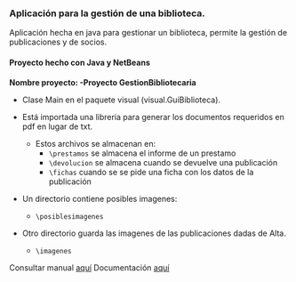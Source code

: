 ### Aplicación para la gestión de una biblioteca.

Aplicación hecha en java para gestionar un biblioteca, permite la gestión de publicaciones y de socios.

#### Proyecto hecho con Java y NetBeans

**Nombre proyecto: -Proyecto GestionBibliotecaria**

* Clase Main en el paquete visual (visual.GuiBiblioteca).

* Está importada una libreria para generar los documentos requeridos en pdf en lugar de txt. 
  * Estos archivos se almacenan en:
    * `\prestamos` se almacena el informe de un prestamo
    * `\devolucion` se almacena cuando se devuelve una publicación
    * `\fichas` cuando se se pide una ficha con los datos de la publicación

* Un directorio contiene posibles imagenes:
  * `\posiblesimagenes`

* Otro directorio guarda las imagenes de las publicaciones dadas de Alta.
  * `\imagenes`

Consultar manual [aquí](https://jorgeabad.github.io/biblioteca_java/manual.pdf)
Documentación [aquí](https://jorgeabad.github.io/biblioteca_java/index.html)
